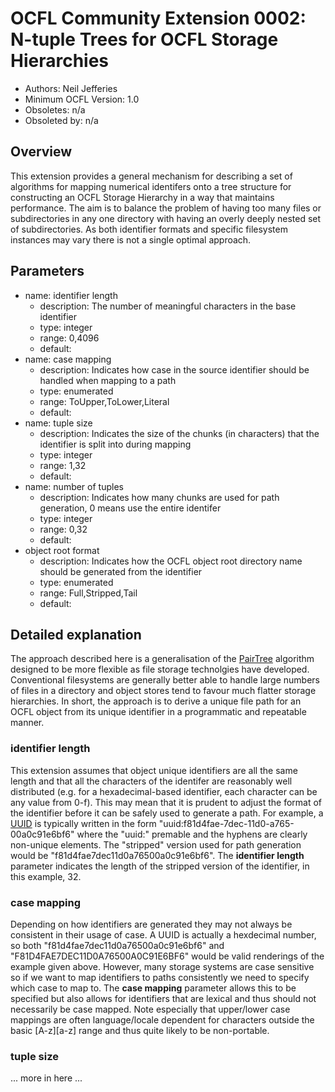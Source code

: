 # OCFL Community Extension 0002: N-tuple Trees for OCFL Storage Hierarchies

  * Authors: Neil Jefferies
  * Minimum OCFL Version: 1.0
  * Obsoletes: n/a
  * Obsoleted by: n/a

## Overview

This extension provides a general mechanism for describing a set of algorithms for mapping numerical identifers onto a tree structure for constructing an OCFL Storage Hierarchy in a way that maintains performance. The aim is to balance the problem of having too many files or subdirectories in any one directory with having an overly deeply nested set of subdirectories. As both identifier formats and specific filesystem instances may vary there is not a single optimal approach.       

## Parameters

* name: identifier length
  * description: The number of meaningful characters in the base identifier 
  * type: integer
  * range: 0,4096
  * default:
* name: case mapping
  * description: Indicates how case in the source identifier should be handled when mapping to a path
  * type: enumerated
  * range: ToUpper,ToLower,Literal
  * default:
* name: tuple size
  * description: Indicates the size of the chunks (in characters) that the identifier is split into during mapping
  * type: integer
  * range: 1,32
  * default:
* name: number of tuples
  * description: Indicates how many chunks are used for path generation, 0 means use the entire identifer 
  * type: integer
  * range: 0,32
  * default:
* object root format
  * description: Indicates how the OCFL object root directory name should be generated from the identifier
  * type: enumerated
  * range: Full,Stripped,Tail
  * default:

## Detailed explanation

The approach described here is a generalisation of the [PairTree](https://tools.ietf.org/html/draft-kunze-pairtree-01) algorithm designed to be more flexible as file storage technolgies have developed. Conventional filesystems are generally better able to handle large numbers of files in a directory and object stores tend to favour much flatter storage hierarchies. In short, the approach is to derive a unique file path for an OCFL object from its unique identifier in a programmatic and repeatable manner. 

### identifier length

This extension assumes that object unique identifiers are all the same length and that all the characters of the identifer are reasonably well distributed (e.g. for a hexadecimal-based identifier, each character can be any value from 0-f). This may mean that it is prudent to adjust the format of the identifier before it can be safely used to generate a path. For example, a [UUID](https://tools.ietf.org/html/rfc4122) is typically written in the form "uuid:f81d4fae-7dec-11d0-a765-00a0c91e6bf6" where the "uuid:" premable and the hyphens are clearly non-unique elements. The "stripped" version used for path generation would be "f81d4fae7dec11d0a76500a0c91e6bf6". The **identifier length** parameter indicates the length of the stripped version of the identifier, in this example, 32.   

### case mapping

Depending on how identifiers are generated they may not always be consistent in their usage of case. A UUID is actually a hexdecimal number, so both "f81d4fae7dec11d0a76500a0c91e6bf6" and "F81D4FAE7DEC11D0A76500A0C91E6BF6" would be valid renderings of the example given above. However, many storage systems are case sensitive so if we want to map identifiers to paths consistently we need to specify which case to map to. The **case mapping** parameter allows this to be specified but also allows for identifiers that are lexical and thus should not necessarily be case mapped. Note especially that upper/lower case mappings are often language/locale dependent for characters outside the basic \[A-z\]\[a-z\] range and thus quite likely to be non-portable.

### tuple size



... more in here ...
